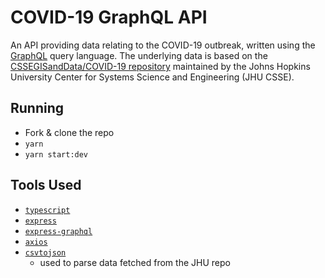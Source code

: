 # COVID-19 GraphQL API

An API providing data relating to the COVID-19 outbreak, written using the [GraphQL](https://graphql.org/) query language. The underlying data is based on the [CSSEGISandData/COVID-19 repository](https://github.com/CSSEGISandData/COVID-19) maintained by the Johns Hopkins University Center for Systems Science and Engineering (JHU CSSE).

## Running

- Fork & clone the repo
- `yarn`
- `yarn start:dev`

## Tools Used

- [`typescript`](https://www.typescriptlang.org/)
- [`express`](https://expressjs.com/)
- [`express-graphql`](https://github.com/graphql/express-graphql)
- [`axios`](https://github.com/axios/axios)
- [`csvtojson`](https://github.com/Keyang/node-csvtojson)
  - used to parse data fetched from the JHU repo
